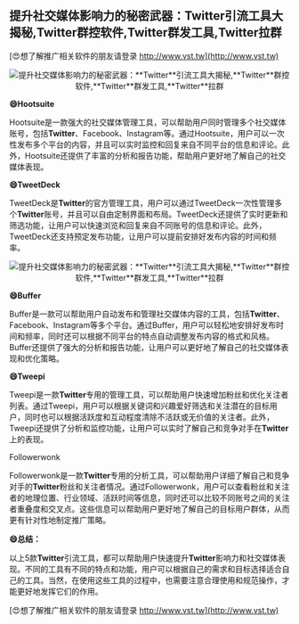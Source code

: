## **提升社交媒体影响力的秘密武器：**Twitter**引流工具大揭秘,**Twitter**群控软件,**Twitter**群发工具,**Twitter**拉群**

[😍想了解推广相关软件的朋友请登录 http://www.vst.tw](http://www.vst.tw)

 <center><img src="https://vst.tw/MP4/tuiguang/png/5.png" alt="提升社交媒体影响力的秘密武器：**Twitter**引流工具大揭秘,**Twitter**群控软件,**Twitter**群发工具,**Twitter**拉群"></center>

**😄Hootsuite**

Hootsuite是一款强大的社交媒体管理工具，可以帮助用户同时管理多个社交媒体账号，包括**Twitter**、Facebook、Instagram等。通过Hootsuite，用户可以一次性发布多个平台的内容，并且可以实时监控和回复来自不同平台的信息和评论。此外，Hootsuite还提供了丰富的分析和报告功能，帮助用户更好地了解自己的社交媒体表现。

**😄TweetDeck**

TweetDeck是**Twitter**的官方管理工具，用户可以通过TweetDeck一次性管理多个**Twitter**账号，并且可以自由定制界面和布局。TweetDeck还提供了实时更新和筛选功能，让用户可以快速浏览和回复来自不同账号的信息和评论。此外，TweetDeck还支持预定发布功能，让用户可以提前安排好发布内容的时间和频率。

 <center><img src="https://vst.tw/MP4/tuiguang/png/1.png" alt="提升社交媒体影响力的秘密武器：**Twitter**引流工具大揭秘,**Twitter**群控软件,**Twitter**群发工具,**Twitter**拉群"></center>

**😄Buffer**

Buffer是一款可以帮助用户自动发布和管理社交媒体内容的工具，包括**Twitter**、Facebook、Instagram等多个平台。通过Buffer，用户可以轻松地安排好发布时间和频率，同时还可以根据不同平台的特点自动调整发布内容的格式和风格。Buffer还提供了强大的分析和报告功能，让用户可以更好地了解自己的社交媒体表现和优化策略。

**😄Tweepi**

Tweepi是一款**Twitter**专用的管理工具，可以帮助用户快速增加粉丝和优化关注者列表。通过Tweepi，用户可以根据关键词和兴趣爱好筛选和关注潜在的目标用户，同时也可以根据活跃度和互动程度清除不活跃或无价值的关注者。此外，Tweepi还提供了分析和监控功能，让用户可以实时了解自己和竞争对手在**Twitter**上的表现。

Followerwonk

Followerwonk是一款**Twitter**专用的分析工具，可以帮助用户详细了解自己和竞争对手的**Twitter**粉丝和关注者情况。通过Followerwonk，用户可以查看粉丝和关注者的地理位置、行业领域、活跃时间等信息，同时还可以比较不同账号之间的关注者重叠度和交叉点。这些信息可以帮助用户更好地了解自己的目标用户群体，从而更有针对性地制定推广策略。

**😄总结：**

以上5款**Twitter**引流工具，都可以帮助用户快速提升**Twitter**影响力和社交媒体表现。不同的工具有不同的特点和功能，用户可以根据自己的需求和目标选择适合自己的工具。当然，在使用这些工具的过程中，也需要注意合理使用和规范操作，才能更好地发挥它们的作用。

[😍想了解推广相关软件的朋友请登录 http://www.vst.tw](http://www.vst.tw)



